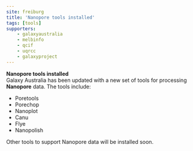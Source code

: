 ```yaml
---
site: freiburg
title: 'Nanopore tools installed'
tags: [tools]
supporters:
    - galaxyaustralia
    - melbinfo
    - qcif
    - uqrcc
    - galaxyproject
---
```

**Nanopore tools installed**
<br/>
Galaxy Australia has been updated with a new set of tools for processing **Nanopore** data. The tools include:

* Poretools
* Porechop
* Nanoplot
* Canu
* Flye
* Nanopolish

Other tools to support Nanopore data will be installed soon.
